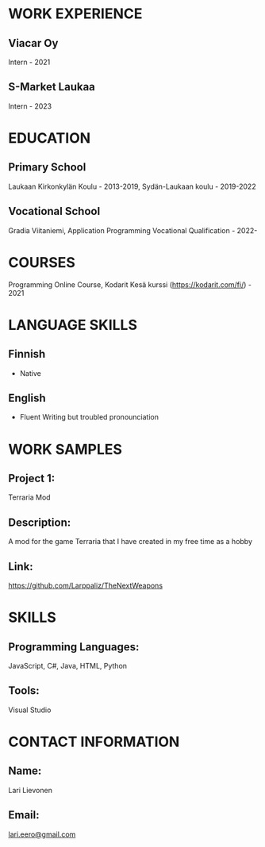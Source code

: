 # WORK EXPERIENCE
## Viacar Oy
Intern - 2021

## S-Market Laukaa
Intern - 2023

# EDUCATION
## Primary School

Laukaan Kirkonkylän Koulu - 2013-2019, Sydän-Laukaan koulu - 2019-2022

## Vocational School

Gradia Viitaniemi, Application Programming Vocational Qualification - 2022-

# COURSES

Programming Online Course, Kodarit Kesä kurssi (https://kodarit.com/fi/) - 2021

# LANGUAGE SKILLS
## Finnish 
- Native

## English 
- Fluent Writing but troubled pronounciation

# WORK SAMPLES
## Project 1: 
Terraria Mod

## Description: 
A mod for the game Terraria that I have created in my free time as a hobby

## Link:
https://github.com/Larppaliz/TheNextWeapons

# SKILLS
## Programming Languages: 
JavaScript, C#, Java, HTML, Python

## Tools: 
Visual Studio

# CONTACT INFORMATION
## Name:
Lari Lievonen

## Email:
lari.eero@gmail.com
